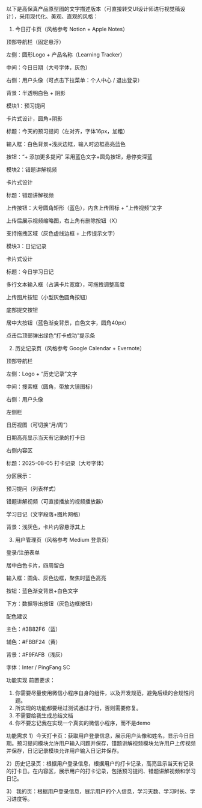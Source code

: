 以下是高保真产品原型图的文字描述版本（可直接转交UI设计师进行视觉稿设计），采用现代化、美观、直观的风格：

1. 今日打卡页（风格参考 Notion + Apple Notes）

顶部导航栏（固定悬浮）

左侧：圆形Logo + 产品名称（Learning Tracker）

中间：今日日期（大号字体，灰色）

右侧：用户头像（可点击下拉菜单：个人中心 / 退出登录）

背景：半透明白色 + 阴影

模块1：预习提问

卡片式设计，圆角+阴影

标题：今天的预习提问（左对齐，字体16px，加粗）

输入框：白色背景+浅灰边框，输入时边框高亮蓝色

按钮：“+ 添加更多提问” 采用蓝色文字+圆角按钮，悬停变深蓝

模块2：错题讲解视频

卡片式设计

标题：错题讲解视频

上传按钮：大号圆角矩形（蓝色），内含上传图标 + “上传视频”文字

上传后展示视频缩略图，右上角有删除按钮（X）

支持拖拽区域（灰色虚线边框 + 上传提示文字）

模块3：日记记录

卡片式设计

标题：今日学习日记

多行文本输入框（占满卡片宽度），可拖拽调整高度

上传图片按钮（小型灰色圆角按钮）

底部提交按钮

居中大按钮（蓝色渐变背景，白色文字，圆角40px）

点击后顶部弹出绿色“打卡成功”提示条

2. 历史记录页（风格参考 Google Calendar + Evernote）

顶部导航栏

左侧：Logo + “历史记录”文字

中间：搜索框（圆角，带放大镜图标）

右侧：用户头像

左侧栏

日历视图（可切换“月/周”）

日期高亮显示当天有记录的打卡日

右侧内容区

标题：2025-08-05 打卡记录（大号字体）

分区展示：

预习提问（列表样式）

错题讲解视频（可直接播放的视频播放器）

学习日记（文字段落+图片网格）

背景：浅灰色，卡片内容悬浮其上

3. 用户管理页（风格参考 Medium 登录页）

登录/注册表单

居中白色卡片，四周留白

输入框：圆角、灰色边框，聚焦时蓝色高亮

按钮：蓝色渐变背景+白色文字

下方：数据导出按钮（灰色边框按钮）

配色建议

主色：#3B82F6（蓝）

辅色：#FBBF24（黄）

背景：#F9FAFB（浅灰）

字体：Inter / PingFang SC


功能实现
前置要求：
1. 你需要尽量使用微信小程序自身的组件，以及开发规范，避免后续的合规性问题。
2. 所实现的功能都要经过测试通过才行，否则需要修复。
3. 不需要给我生成总结文档
4. 你不要忘记我在实现一个真实的微信小程序，而不是demo

功能需求
1）今天打卡页：获取用户登录信息，展示用户头像和姓名，显示今日日期。预习提问模块允许用户输入问题并保存，错题讲解视频模块允许用户上传视频并保存，日记记录模块允许用户输入日记并保存。

2）历史记录页：根据用户登录信息，根据用户的打卡记录，高亮显示当天有记录的打卡日。在内容区，展示用户的打卡记录，包括预习提问、错题讲解视频和学习日记。

3） 我的页：根据用户登录信息，展示用户的个人信息，学习天数、学习时长、学习进度等。